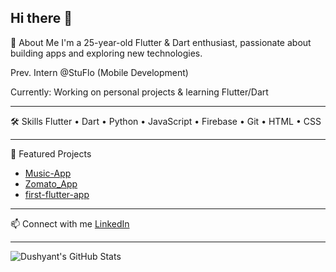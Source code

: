 ## Hi there 👋

🚀 About Me
I'm a 25-year-old Flutter & Dart enthusiast, passionate about building apps and exploring new technologies.

Prev. Intern @StuFlo (Mobile Development)

Currently: Working on personal projects & learning Flutter/Dart

---

🛠 Skills
Flutter • Dart • Python • JavaScript • Firebase • Git • HTML • CSS

---

🔗 Featured Projects
- [Music-App](https://github.com/sharma-dushyant/Music-App)
- [Zomato_App](https://github.com/sharma-dushyant/Zomato_App)
- [first-flutter-app](https://github.com/sharma-dushyant/first-flutter-app)

---

📫 Connect with me
[LinkedIn](https://www.linkedin.com/in/d-sharma99/)

---

![Dushyant's GitHub Stats](https://github-readme-stats.vercel.app/api?username=sharma-dushyant&show_icons=true&theme=radical)
